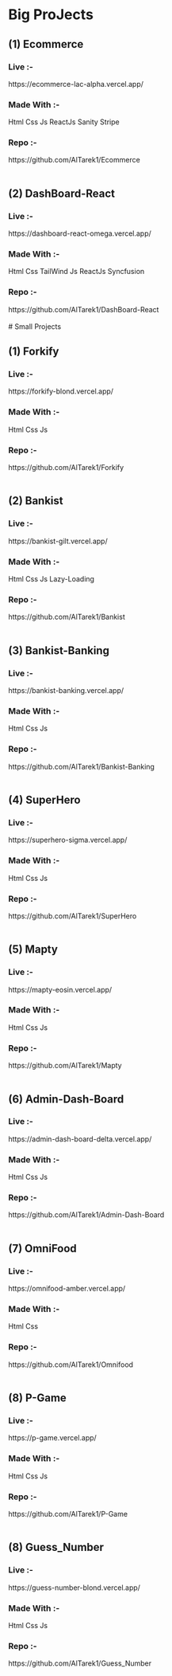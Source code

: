 <h1>Big ProJects</h1>
<h2>(1) Ecommerce</h2>
<h3>Live :-</h3>
https://ecommerce-lac-alpha.vercel.app/
<br />
<h3>Made With :-</h3>
Html Css Js ReactJs Sanity Stripe
<br />
<h3>Repo :-</h3>
https://github.com/AlTarek1/Ecommerce
<br />
<br />
<h2>(2) DashBoard-React</h2>
<h3>Live :-</h3>
https://dashboard-react-omega.vercel.app/
<br />
<h3>Made With :-</h3>
Html Css TailWind Js ReactJs Syncfusion
<br />
<h3>Repo :-</h3>
https://github.com/AlTarek1/DashBoard-React
<br />
<br />
# Small Projects
<h2>(1) Forkify</h2>
<h3>Live :-</h3>
https://forkify-blond.vercel.app/
<br />
<h3>Made With :-</h3>
Html Css Js
<br />
<h3>Repo :-</h3>
https://github.com/AlTarek1/Forkify
<br />
<br />
<h2>(2) Bankist</h2>
<h3>Live :-</h3>
https://bankist-gilt.vercel.app/
<br />
<h3>Made With :-</h3>
Html Css Js Lazy-Loading
<br />
<h3>Repo :-</h3>
https://github.com/AlTarek1/Bankist
<br />
<br />
<h2>(3) Bankist-Banking</h2>
<h3>Live :-</h3>
https://bankist-banking.vercel.app/
<br />
<h3>Made With :-</h3>
Html Css Js
<br />
<h3>Repo :-</h3>
https://github.com/AlTarek1/Bankist-Banking
<br />
<br />
<h2>(4) SuperHero</h2>
<h3>Live :-</h3>
https://superhero-sigma.vercel.app/
<br />
<h3>Made With :-</h3>
Html Css Js
<br />
<h3>Repo :-</h3>
https://github.com/AlTarek1/SuperHero
<br />
<br />
<h2>(5) Mapty</h2>
<h3>Live :-</h3>
https://mapty-eosin.vercel.app/
<br />
<h3>Made With :-</h3>
Html Css Js
<br />
<h3>Repo :-</h3>
https://github.com/AlTarek1/Mapty
<br />
<br />
<h2>(6) Admin-Dash-Board</h2>
<h3>Live :-</h3>
https://admin-dash-board-delta.vercel.app/
<br />
<h3>Made With :-</h3>
Html Css Js
<br />
<h3>Repo :-</h3>
https://github.com/AlTarek1/Admin-Dash-Board
<br />
<br />
<h2>(7) OmniFood</h2>
<h3>Live :-</h3>
https://omnifood-amber.vercel.app/
<br />
<h3>Made With :-</h3>
Html Css
<br />
<h3>Repo :-</h3>
https://github.com/AlTarek1/Omnifood
<br />
<br />
<h2>(8) P-Game</h2>
<h3>Live :-</h3>
https://p-game.vercel.app/
<br />
<h3>Made With :-</h3>
Html Css Js
<br />
<h3>Repo :-</h3>
https://github.com/AlTarek1/P-Game
<br />
<br />
<h2>(8) Guess_Number</h2>
<h3>Live :-</h3>
https://guess-number-blond.vercel.app/
<br />
<h3>Made With :-</h3>
Html Css Js
<br />
<h3>Repo :-</h3>
https://github.com/AlTarek1/Guess_Number
<br />
<br />
